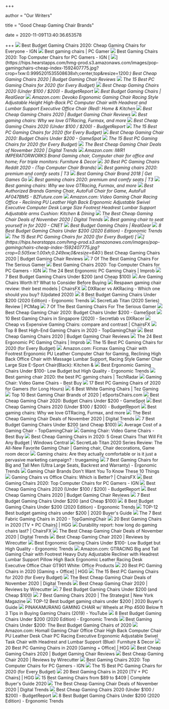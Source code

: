 +++
        
author = "Our Writers"
        
title = "Good Cheap Gaming Chair Brands"
        
date = 2020-11-09T13:40:36.653578
        
+++
[ ![](http://assets1.ignimgs.com/2018/06/20/bestgamingchairs-blogroll-1529525911135.jpg)](http://assets1.ignimgs.com/2018/06/20/bestgamingchairs-blogroll-1529525911135.jpg) Best Budget Gaming Chairs 2020: Cheap Gaming Chairs for Everyone - IGN
[ ![](https://cdn.mos.cms.futurecdn.net/eTsGaLnVkpozHC9CqhA6dK.jpg)](https://cdn.mos.cms.futurecdn.net/eTsGaLnVkpozHC9CqhA6dK.jpg) Best gaming chairs | PC Gamer
[ ![](https://assets-prd.ignimgs.com/2020/06/03/9-1591197578657.jpg)](https://assets-prd.ignimgs.com/2020/06/03/9-1591197578657.jpg) Best Gaming Chairs 2020: Top Computer Chairs for PC Gamers - IGN
[ ![](https://hips.hearstapps.com/hmg-prod.s3.amazonaws.com/images/pop-gamingchairs-cheap-index-1592407775.jpg?crop=1xw:0.9995201535508638xh;center,top&resize=1200:*)](https://hips.hearstapps.com/hmg-prod.s3.amazonaws.com/images/pop-gamingchairs-cheap-index-1592407775.jpg?crop=1xw:0.9995201535508638xh;center,top&resize=1200:*) Best Cheap Gaming Chairs 2020 | Budget Gaming Chair Reviews
[ ![](https://techguided.com/wp-content/uploads/2018/02/SecretLab-Titan-Chair.jpg)](https://techguided.com/wp-content/uploads/2018/02/SecretLab-Titan-Chair.jpg) The 15 Best PC Gaming Chairs for 2020 (for Every Budget)
[ ![](https://budgetreport.com/wp-content/uploads/2018/09/top-pc-gaming-chairs-2017-min.jpg)](https://budgetreport.com/wp-content/uploads/2018/09/top-pc-gaming-chairs-2017-min.jpg) Best Cheap Gaming Chairs 2020 (Under $100 / $200) - BudgetReport
[ ![](https://www.realgear.net/wp-content/uploads/2018/01/Merax-High-Back-Executive-Chair.jpg)](https://www.realgear.net/wp-content/uploads/2018/01/Merax-High-Back-Executive-Chair.jpg) Best Budget Gaming Chairs | RealGear
[ ![](https://images-na.ssl-images-amazon.com/images/I/71iD3uTLZ0L._AC_SL1500_.jpg)](https://images-na.ssl-images-amazon.com/images/I/71iD3uTLZ0L._AC_SL1500_.jpg) Amazon.com: Devoko Ergonomic Gaming Chair Racing Style Adjustable Height  High-Back PC Computer Chair with Headrest and Lumbar Support Executive  Office Chair (Red): Home & Kitchen
[ ![](https://hips.hearstapps.com/vader-prod.s3.amazonaws.com/1592323836-homall-1592323828.jpg?crop=0.8375xw:1xh;center,top&resize=320%3A%2A)](https://hips.hearstapps.com/vader-prod.s3.amazonaws.com/1592323836-homall-1592323828.jpg?crop=0.8375xw:1xh;center,top&resize=320%3A%2A) Best Cheap Gaming Chairs 2020 | Budget Gaming Chair Reviews
[ ![](https://blueprint-api-production.s3.amazonaws.com/uploads/card/image/872840/d9e48ca2-ea12-4e37-9968-6f1586565e37.jpg)](https://blueprint-api-production.s3.amazonaws.com/uploads/card/image/872840/d9e48ca2-ea12-4e37-9968-6f1586565e37.jpg) Best gaming chairs: Why we love GTRacing, Furmax, and more
[ ![](https://budgetreport.com/wp-content/uploads/2018/09/61dVvAWkXeL._SL1000_.jpg)](https://budgetreport.com/wp-content/uploads/2018/09/61dVvAWkXeL._SL1000_.jpg) Best Cheap Gaming Chairs 2020 (Under $100 / $200) - BudgetReport
[ ![](https://techguided.com/wp-content/uploads/2018/06/Ficmax-Racing-Gaming-Chair.jpg)](https://techguided.com/wp-content/uploads/2018/06/Ficmax-Racing-Gaming-Chair.jpg) The 15 Best PC Gaming Chairs for 2020 (for Every Budget)
[ ![](https://gamespot1.cbsistatic.com/uploads/scale_landscape/1595/15950357/3661022-gaming%20chairs.jpg)](https://gamespot1.cbsistatic.com/uploads/scale_landscape/1595/15950357/3661022-gaming%20chairs.jpg) Best Cheap Gaming Chair 2020: Budget Chairs Under $200 - GameSpot
[ ![](https://techguided.com/wp-content/uploads/2018/07/HomCom-Gaming-Chair.jpg)](https://techguided.com/wp-content/uploads/2018/07/HomCom-Gaming-Chair.jpg) The 15 Best PC Gaming Chairs for 2020 (for Every Budget)
[ ![](https://icdn2.digitaltrends.com/image/digitaltrends/best-cheap-gaming-chairs-featured-2-510x510-c-ar1.jpg)](https://icdn2.digitaltrends.com/image/digitaltrends/best-cheap-gaming-chairs-featured-2-510x510-c-ar1.jpg) The Best Cheap Gaming Chair Deals of November 2020 | Digital Trends
[ ![](https://images-na.ssl-images-amazon.com/images/I/61aFbMHVJ1L._AC_SY355_.jpg)](https://images-na.ssl-images-amazon.com/images/I/61aFbMHVJ1L._AC_SY355_.jpg) Amazon.com: IWR1 IMPERATORWORKS Brand Gaming chair, Computer chair for  office and home; For triple monitors: Furniture & Decor
[ ![](https://images-na.ssl-images-amazon.com/images/I/81lRX95rdrL._SL1500_.jpg)](https://images-na.ssl-images-amazon.com/images/I/81lRX95rdrL._SL1500_.jpg) 30 Best PC Gaming Chairs Reddit 2020 - (Top Computer Chair Brands)
[ ![](https://cdn.mos.cms.futurecdn.net/zxPvL2EJDGyt78Yqh2EvQP.jpg)](https://cdn.mos.cms.futurecdn.net/zxPvL2EJDGyt78Yqh2EvQP.jpg) Best gaming chairs 2020: premium and comfy seats | T3
[ ![](https://www.getgamesgo.com/wp-content/uploads/2017/02/Top-7-gaming-chair-brands-933x445.jpg)](https://www.getgamesgo.com/wp-content/uploads/2017/02/Top-7-gaming-chair-brands-933x445.jpg) Best Gaming Chair Brand 2018 | Get Games Go
[ ![](https://cdn.mos.cms.futurecdn.net/G74TKEpYcbaNoKnmjbJfPD.jpg)](https://cdn.mos.cms.futurecdn.net/G74TKEpYcbaNoKnmjbJfPD.jpg) Best gaming chairs 2020: premium and comfy seats | T3
[ ![](https://blueprint-api-production.s3.amazonaws.com/uploads/card/image/872857/07269dd9-2bef-42a6-aeb5-cc064bd4c6ec.jpg)](https://blueprint-api-production.s3.amazonaws.com/uploads/card/image/872857/07269dd9-2bef-42a6-aeb5-cc064bd4c6ec.jpg) Best gaming chairs: Why we love GTRacing, Furmax, and more
[ ![](https://file-cdn.bzfuture.com/physical/20190822143937.jpg)](https://file-cdn.bzfuture.com/physical/20190822143937.jpg) Best Authorized Brands Gaming Chair, AutoFull Chair for Game, AutoFull  AF047BMS - BZFuture.com
[ ![](https://images-na.ssl-images-amazon.com/images/I/71ZDKZi3R2L._AC_SX522_.jpg)](https://images-na.ssl-images-amazon.com/images/I/71ZDKZi3R2L._AC_SX522_.jpg) Amazon.com: Video Gaming Chair Racing Office - Reclining PU Leather High  Back Ergonomic Adjustable Swivel Executive Computer Desk Large Size  Footrest Headrest Lumbar Support Adjustable arms Cushion: Kitchen & Dining
[ ![](https://icdn2.digitaltrends.com/image/aem/aem-2020-6-3-c4ea868c093d5c122738d7c8a0cd858c9ef4e2e8-500x500.png)](https://icdn2.digitaltrends.com/image/aem/aem-2020-6-3-c4ea868c093d5c122738d7c8a0cd858c9ef4e2e8-500x500.png) The Best Cheap Gaming Chair Deals of November 2020 | Digital Trends
[ ![](https://cnet3.cbsistatic.com/img/zw03u2MUlJQoFIiYtZTKPSkZRKk=/940x0/2019/07/19/4b85daa4-6319-4cd0-91ad-b32e59e05879/49-gaming-chairs.jpg)](https://cnet3.cbsistatic.com/img/zw03u2MUlJQoFIiYtZTKPSkZRKk=/940x0/2019/07/19/4b85daa4-6319-4cd0-91ad-b32e59e05879/49-gaming-chairs.jpg) Best gaming chair to seat yourself in for 2020 - CNET
[ ![](https://www.realgear.net/wp-content/uploads/2018/01/Homall-Executive-Swivel-Leather-Gaming-Chair.jpg)](https://www.realgear.net/wp-content/uploads/2018/01/Homall-Executive-Swivel-Leather-Gaming-Chair.jpg) Best Budget Gaming Chairs | RealGear
[ ![](http://ergonomictrends.com/wp-content/uploads/2018/08/Essentials-Racing-Style-Leather-Gaming-Chair-review.jpg)](http://ergonomictrends.com/wp-content/uploads/2018/08/Essentials-Racing-Style-Leather-Gaming-Chair-review.jpg) 8 Best Budget Gaming Chairs Under $200 (2020 Edition) - Ergonomic Trends
[ ![](https://techguided.com/wp-content/uploads/2018/09/BestOffice-Racing-Gaming-Chair.jpg)](https://techguided.com/wp-content/uploads/2018/09/BestOffice-Racing-Gaming-Chair.jpg) The 15 Best PC Gaming Chairs for 2020 (for Every Budget)
[ ![](https://hips.hearstapps.com/hmg-prod.s3.amazonaws.com/images/pop-gamingchairs-cheap-index-1592407775.jpg?crop=0.505xw:1.00xh;0.249xw,0&resize=640:*)](https://hips.hearstapps.com/hmg-prod.s3.amazonaws.com/images/pop-gamingchairs-cheap-index-1592407775.jpg?crop=0.505xw:1.00xh;0.249xw,0&resize=640:*) Best Cheap Gaming Chairs 2020 | Budget Gaming Chair Reviews
[ ![](https://specials-images.forbesimg.com/imageserve/5e98cdd2f45f0500075eb18c/960x0.jpg?cropX1=0&cropX2=500&cropY1=0&cropY2=500)](https://specials-images.forbesimg.com/imageserve/5e98cdd2f45f0500075eb18c/960x0.jpg?cropX1=0&cropX2=500&cropY1=0&cropY2=500) 7 Of The Best Gaming Chairs For The Serious Gamer
[ ![](https://oyster.ignimgs.com/wordpress/stg.ign.com/2019/06/Titan-2.jpg)](https://oyster.ignimgs.com/wordpress/stg.ign.com/2019/06/Titan-2.jpg) Best Gaming Chairs 2020: Top Computer Chairs for PC Gamers - IGN
[ ![](https://cdn.improb.com/wp-content/uploads/2018/07/best-pc-gaming-chair.jpg)](https://cdn.improb.com/wp-content/uploads/2018/07/best-pc-gaming-chair.jpg) The 24 Best Ergonomic PC Gaming Chairs | Improb
[ ![](https://ws-na.amazon-adsystem.com/widgets/q?_encoding=UTF8&ASIN=B07F3K9CH1&Format=_SL250_&ID=AsinImage&MarketPlace=US&ServiceVersion=20070822&WS=1&tag=fadingred-20&language=en_US)](https://ws-na.amazon-adsystem.com/widgets/q?_encoding=UTF8&ASIN=B07F3K9CH1&Format=_SL250_&ID=AsinImage&MarketPlace=US&ServiceVersion=20070822&WS=1&tag=fadingred-20&language=en_US) 7 Best Budget Gaming Chairs Under $200 (and Cheap $100)
[ ![](https://i.ytimg.com/vi/G7MTlS4aJTo/maxresdefault.jpg)](https://i.ytimg.com/vi/G7MTlS4aJTo/maxresdefault.jpg) Are Gaming Chairs Worth It? What to Consider Before Buying
[ ![](https://chairsfx.com/wp-content/uploads/2020/03/respawn-gaming-chair-brand-review.jpg)](https://chairsfx.com/wp-content/uploads/2020/03/respawn-gaming-chair-brand-review.jpg) Respawn gaming chair review: their best models | ChairsFX
[ ![](https://bestfortnitesettings.com/wp-content/uploads/2019/01/dxracer-gaming-chair-fortnite.jpg)](https://bestfortnitesettings.com/wp-content/uploads/2019/01/dxracer-gaming-chair-fortnite.jpg) DXRacer vs AKRacing - Which one should you buy? (Updated 2020)
[ ![](http://ergonomictrends.com/wp-content/uploads/2018/10/best-gaming-chair-under-200.jpg)](http://ergonomictrends.com/wp-content/uploads/2018/10/best-gaming-chair-under-200.jpg) 8 Best Budget Gaming Chairs Under $200 (2020 Edition) - Ergonomic Trends
[ ![](https://i.pcmag.com/imagery/reviews/00yJS0v45fMMdRvhAp53QsN-4.1569474653.fit_scale.size_1182x667.jpg)](https://i.pcmag.com/imagery/reviews/00yJS0v45fMMdRvhAp53QsN-4.1569474653.fit_scale.size_1182x667.jpg) SecretLab Titan (2020 Series) Review | PCMag
[ ![](https://thumbor.forbes.com/thumbor/fit-in/1200x0/filters%3Aformat%28jpg%29/https%3A%2F%2Fspecials-images.forbesimg.com%2Fimageserve%2F5e98cd9811164600064006c1%2F0x0.jpg)](https://thumbor.forbes.com/thumbor/fit-in/1200x0/filters%3Aformat%28jpg%29/https%3A%2F%2Fspecials-images.forbesimg.com%2Fimageserve%2F5e98cd9811164600064006c1%2F0x0.jpg) 7 Of The Best Gaming Chairs For The Serious Gamer
[ ![](https://gamespot1.cbsistatic.com/uploads/original/1595/15951913/3716972-6248827557-36610.jpg)](https://gamespot1.cbsistatic.com/uploads/original/1595/15951913/3716972-6248827557-36610.jpg) Best Cheap Gaming Chair 2020: Budget Chairs Under $200 - GameSpot
[ ![](https://www.drumitloud.com/wp-content/uploads/2019/06/Best-Gaming-Chair-Singapore.jpg)](https://www.drumitloud.com/wp-content/uploads/2019/06/Best-Gaming-Chair-Singapore.jpg) 10 Best Gaming Chairs in Singapore (2020) - Secretlab vs DXRacer
[ ![](https://chairsfx.com/wp-content/uploads/2019/11/cheap-vs-expensive-header.jpg)](https://chairsfx.com/wp-content/uploads/2019/11/cheap-vs-expensive-header.jpg) Cheap vs Expensive Gaming Chairs: compare and contrast | ChairsFX
[ ![](https://topgamingchair.com/wp-content/uploads/2019/03/05-e1551956103900.jpg)](https://topgamingchair.com/wp-content/uploads/2019/03/05-e1551956103900.jpg) Top 8 Best High-End Gaming Chairs in 2020 - TopGamingChair
[ ![](https://hips.hearstapps.com/vader-prod.s3.amazonaws.com/1592321333-gtracing-1592321320.jpg?crop=0.8375xw:1xh;center,top&resize=320%3A%2A)](https://hips.hearstapps.com/vader-prod.s3.amazonaws.com/1592321333-gtracing-1592321320.jpg?crop=0.8375xw:1xh;center,top&resize=320%3A%2A) Best Cheap Gaming Chairs 2020 | Budget Gaming Chair Reviews
[ ![](https://cdn.improb.com/wp-content/uploads/2018/10/ICON-Black-Gaming-Chair-by-noblechairs.jpg)](https://cdn.improb.com/wp-content/uploads/2018/10/ICON-Black-Gaming-Chair-by-noblechairs.jpg) The 24 Best Ergonomic PC Gaming Chairs | Improb
[ ![](https://techguided.com/wp-content/uploads/2018/06/Computer-Gaming-Chair.png)](https://techguided.com/wp-content/uploads/2018/06/Computer-Gaming-Chair.png) The 15 Best PC Gaming Chairs for 2020 (for Every Budget)
[ ![](https://images-na.ssl-images-amazon.com/images/I/61Uy0pMMiwL._AC_SY879_.jpg)](https://images-na.ssl-images-amazon.com/images/I/61Uy0pMMiwL._AC_SY879_.jpg) Amazon.com: Ficmax Gaming Chair with Footrest Ergonomic PU Leather Computer  Chair for Gaming, Reclining High Back Office Chair with Massage Lumbar  Support, Racing Style Gamer Chair Large Size E-Sport Chair(Black): Kitchen &
[ ![](http://ergonomictrends.com/wp-content/uploads/2018/08/Homall-Ergonomic-Gaming-Chair-review.jpg)](http://ergonomictrends.com/wp-content/uploads/2018/08/Homall-Ergonomic-Gaming-Chair-review.jpg) Best Ergonomic Gaming Chairs Under $100- Low Budget but High Quality -  Ergonomic Trends
[ ![](https://cdn.mos.cms.futurecdn.net/8uyuPRKS2svHBhMZkZYkFg.jpg)](https://cdn.mos.cms.futurecdn.net/8uyuPRKS2svHBhMZkZYkFg.jpg) Best gaming chair 2020: the best PC gaming chairs | TechRadar
[ ![](https://pisces.bbystatic.com/image2/BestBuy_US/Gallery/flex_Weight-gaming-chair-EVN-173666-0415-der-149981.jpg;maxHeight=920;maxWidth=920)](https://pisces.bbystatic.com/image2/BestBuy_US/Gallery/flex_Weight-gaming-chair-EVN-173666-0415-der-149981.jpg;maxHeight=920;maxWidth=920) Gaming Chair: Video Game Chairs - Best Buy
[ ![](https://cdn.shopify.com/s/files/1/1640/2231/files/turntable_2020_TT_pu_stealth_2-min.jpg)](https://cdn.shopify.com/s/files/1/1640/2231/files/turntable_2020_TT_pu_stealth_2-min.jpg) 17 Best PC Gaming Chairs of 2020 for Gamers (for Long Hours)
[ ![](https://cdn.shortpixel.ai/client/q_lossy,ret_img,w_600,h_600/https://tezgaming.com/wp-content/uploads/2019/09/Yamasoro-white-gaming-chair-600x600.jpg)](https://cdn.shortpixel.ai/client/q_lossy,ret_img,w_600,h_600/https://tezgaming.com/wp-content/uploads/2019/09/Yamasoro-white-gaming-chair-600x600.jpg) 6 Best White Gaming Chairs | Tez Gaming
[ ![](https://cdn.shopify.com/s/files/1/1209/1988/articles/best-gaming-chairs-of-2020-2.jpg?v=1579717837)](https://cdn.shopify.com/s/files/1/1209/1988/articles/best-gaming-chairs-of-2020-2.jpg?v=1579717837) Top 10 Best Gaming Chair Brands of 2020 | eSportsChairs.com
[ ![](https://gamespot1.cbsistatic.com/uploads/original/1595/15951913/3716967-5218997571-36609.jpg)](https://gamespot1.cbsistatic.com/uploads/original/1595/15951913/3716967-5218997571-36609.jpg) Best Cheap Gaming Chair 2020: Budget Chairs Under $200 - GameSpot
[ ![](https://budgetreport.com/wp-content/uploads/2018/09/61MgGK0ArmL._SL1010_.jpg)](https://budgetreport.com/wp-content/uploads/2018/09/61MgGK0ArmL._SL1010_.jpg) Best Cheap Gaming Chairs 2020 (Under $100 / $200) - BudgetReport
[ ![](https://blueprint-api-production.s3.amazonaws.com/uploads/card/image/1373609/ca0c5aa7-d6ee-4536-8291-a869810f12c9.jpg)](https://blueprint-api-production.s3.amazonaws.com/uploads/card/image/1373609/ca0c5aa7-d6ee-4536-8291-a869810f12c9.jpg) Best gaming chairs: Why we love GTRacing, Furmax, and more
[ ![](https://icdn2.digitaltrends.com/image/aem/aem-2020-6-30-ae925e5559cec75f08abaad44d7cb3c76c302c54-500x500.png)](https://icdn2.digitaltrends.com/image/aem/aem-2020-6-30-ae925e5559cec75f08abaad44d7cb3c76c302c54-500x500.png) The Best Cheap Gaming Chair Deals of November 2020 | Digital Trends
[ ![](https://ws-na.amazon-adsystem.com/widgets/q?_encoding=UTF8&ASIN=B07DG559GL&Format=_SL250_&ID=AsinImage&MarketPlace=US&ServiceVersion=20070822&WS=1&tag=fadingred-20&language=en_US)](https://ws-na.amazon-adsystem.com/widgets/q?_encoding=UTF8&ASIN=B07DG559GL&Format=_SL250_&ID=AsinImage&MarketPlace=US&ServiceVersion=20070822&WS=1&tag=fadingred-20&language=en_US) 7 Best Budget Gaming Chairs Under $200 (and Cheap $100)
[ ![](https://topgamingchair.com/wp-content/uploads/2018/12/how-much-gaming-chair-thumbnails.jpg)](https://topgamingchair.com/wp-content/uploads/2018/12/how-much-gaming-chair-thumbnails.jpg) Average Cost of a Gaming Chair - TopGamingChair
[ ![](https://pisces.bbystatic.com/image2/BestBuy_US/images/products/6215/6215593_sd.jpg;maxHeight=200;maxWidth=300)](https://pisces.bbystatic.com/image2/BestBuy_US/images/products/6215/6215593_sd.jpg;maxHeight=200;maxWidth=300) Gaming Chair: Video Game Chairs - Best Buy
[ ![](https://www.windowscentral.com/sites/wpcentral.com/files/styles/w1600h900crop/public/field/image/2019/08/best-cheap-gaming-chairs-hero_2.jpg)](https://www.windowscentral.com/sites/wpcentral.com/files/styles/w1600h900crop/public/field/image/2019/08/best-cheap-gaming-chairs-hero_2.jpg) Best Cheap Gaming Chairs in 2020: 5 Great Chairs That Will Fit Any Budget |  Windows Central
[ ![](https://i.pinimg.com/originals/80/6c/5d/806c5dbfeb684614402a864bee512de1.jpg)](https://i.pinimg.com/originals/80/6c/5d/806c5dbfeb684614402a864bee512de1.jpg) SecretLab Titan 2020 Series Review: The All-New Favorite Gaming Chair | Gaming  chair, Chair decorations, Game room decor
[ ![](http://i.imgur.com/nBG1RX5.png)](http://i.imgur.com/nBG1RX5.png) Gaming chairs: Are they actually comfortable or is it just a pervasive  marketing campaign? : truegaming
[ ![](http://ergonomictrends.com/wp-content/uploads/2020/05/fantasylab-big-and-tall-gaming-chair-review.jpg)](http://ergonomictrends.com/wp-content/uploads/2020/05/fantasylab-big-and-tall-gaming-chair-review.jpg) 7 Best Gaming Chairs for Big and Tall Men (Ultra Large Seats, Backrest and  Warranty) - Ergonomic Trends
[ ![](https://chairpickr.com/wp-content/uploads/2020/06/How-To-Spot-A-Fake-Gaming-Chairs-.gif)](https://chairpickr.com/wp-content/uploads/2020/06/How-To-Spot-A-Fake-Gaming-Chairs-.gif) Gaming Chair Brands Don't Want You To Know These 10 Things
[ ![](https://chairsfx.com/wp-content/uploads/2020/07/gaming-vs-office-compare.jpg)](https://chairsfx.com/wp-content/uploads/2020/07/gaming-vs-office-compare.jpg) Gaming Chairs vs Office Chairs: Which is Better? | ChairsFX
[ ![](https://assets-prd.ignimgs.com/2020/06/03/8-1591196899156.jpg)](https://assets-prd.ignimgs.com/2020/06/03/8-1591196899156.jpg) Best Gaming Chairs 2020: Top Computer Chairs for PC Gamers - IGN
[ ![](https://budgetreport.com/wp-content/uploads/2018/09/61PYvzjGgOL._SL1500_.jpg)](https://budgetreport.com/wp-content/uploads/2018/09/61PYvzjGgOL._SL1500_.jpg) Best Cheap Gaming Chairs 2020 (Under $100 / $200) - BudgetReport
[ ![](https://hips.hearstapps.com/vader-prod.s3.amazonaws.com/1592324088-ofm-1592324030.jpg?crop=1.00xw:0.797xh;0,0.170xh&resize=480%3A%2A)](https://hips.hearstapps.com/vader-prod.s3.amazonaws.com/1592324088-ofm-1592324030.jpg?crop=1.00xw:0.797xh;0,0.170xh&resize=480%3A%2A) Best Cheap Gaming Chairs 2020 | Budget Gaming Chair Reviews
[ ![](https://m.media-amazon.com/images/I/41mgnrZC3DL.jpg)](https://m.media-amazon.com/images/I/41mgnrZC3DL.jpg) 7 Best Budget Gaming Chairs Under $200 (and Cheap $100)
[ ![](http://ergonomictrends.com/wp-content/uploads/2020/05/healgen-big-and-tall-gaming-chair-review.jpg)](http://ergonomictrends.com/wp-content/uploads/2020/05/healgen-big-and-tall-gaming-chair-review.jpg) 8 Best Budget Gaming Chairs Under $200 (2020 Edition) - Ergonomic Trends
[ ![](https://gadgets-reviews.com/images/images_2020/EWin-Knight-Series-Ergonomic-Computer-Gaming-Office-Chair.jpg)](https://gadgets-reviews.com/images/images_2020/EWin-Knight-Series-Ergonomic-Computer-Gaming-Office-Chair.jpg) TOP-12 Best budget gaming chairs under $200 | 2020 Buyer's Guide
[ ![](https://topgamingchair.com/wp-content/uploads/2018/12/SecretLab-Titan-684x1024.jpg)](https://topgamingchair.com/wp-content/uploads/2018/12/SecretLab-Titan-684x1024.jpg) The 7 Best Fabric Gaming Chairs in 2020 - TopGamingChair
[ ![](https://mljzsatzn43z.i.optimole.com/tP-GR8Q-lYfkyfLy/w:280/h:311/q:90/dpr:2.6/https://www.highgroundgaming.com/wp-content/uploads/2019/10/RESPAWN-900-Racing-Style-Gaming-Recliner.jpg)](https://mljzsatzn43z.i.optimole.com/tP-GR8Q-lYfkyfLy/w:280/h:311/q:90/dpr:2.6/https://www.highgroundgaming.com/wp-content/uploads/2019/10/RESPAWN-900-Racing-Style-Gaming-Recliner.jpg) 20 Best Gaming Chairs in 2020 [TV + PC Chairs] | HGG
[ ![](https://chairsfx.com/wp-content/uploads/2019/04/dxracer-gaming-chairs-drift-formula-series-686x500.jpg)](https://chairsfx.com/wp-content/uploads/2019/04/dxracer-gaming-chairs-drift-formula-series-686x500.jpg) Durability report: how long do gaming chairs last? | ChairsFX
[ ![](https://icdn2.digitaltrends.com/image/aem/aem-2020-10-14-033070c135011f731c5d2eb05bdf3cb9e552d5ad-500x500.png)](https://icdn2.digitaltrends.com/image/aem/aem-2020-10-14-033070c135011f731c5d2eb05bdf3cb9e552d5ad-500x500.png) The Best Cheap Gaming Chair Deals of November 2020 | Digital Trends
[ ![](https://d1b5h9psu9yexj.cloudfront.net/24841/BirdRock-Home-Adjustable-14-Position-Memory-Foam-Floor-and-Gaming-Chair_20180206-201912_full.jpg)](https://d1b5h9psu9yexj.cloudfront.net/24841/BirdRock-Home-Adjustable-14-Position-Memory-Foam-Floor-and-Gaming-Chair_20180206-201912_full.jpg) Best Cheap Gaming Chair 2020 | Reviews by Wirecutter
[ ![](http://ergonomictrends.com/wp-content/uploads/2018/08/Merax-Ergonomic-High-Back-Gaming-Chair-review.jpg)](http://ergonomictrends.com/wp-content/uploads/2018/08/Merax-Ergonomic-High-Back-Gaming-Chair-review.jpg) Best Ergonomic Gaming Chairs Under $100- Low Budget but High Quality -  Ergonomic Trends
[ ![](https://images-na.ssl-images-amazon.com/images/I/618QKUNsG1L._AC_SL1500_.jpg)](https://images-na.ssl-images-amazon.com/images/I/618QKUNsG1L._AC_SL1500_.jpg) Amazon.com: GTRACING Big and Tall Gaming Chair with Footrest Heavy Duty  Adjustable Recliner with Headrest Lumbar Support Pillow High Back Ergonomic  Leather Racing Desk Executive Office Chair GT901 White: Office Products
[ ![](https://mljzsatzn43z.i.optimole.com/tP-GR8Q-vZuBXVgB/w:301/h:451/q:90/https://www.highgroundgaming.com/wp-content/uploads/2017/12/SecretLab-Titan-Gaming-Chair.jpg)](https://mljzsatzn43z.i.optimole.com/tP-GR8Q-vZuBXVgB/w:301/h:451/q:90/https://www.highgroundgaming.com/wp-content/uploads/2017/12/SecretLab-Titan-Gaming-Chair.jpg) 20 Best PC Gaming Chairs in 2020 [Gaming + Office] | HGG
[ ![](https://techguided.com/wp-content/uploads/2019/09/AKRacing-Core-Series.jpg)](https://techguided.com/wp-content/uploads/2019/09/AKRacing-Core-Series.jpg) The 15 Best PC Gaming Chairs for 2020 (for Every Budget)
[ ![](https://icdn2.digitaltrends.com/image/aem/aem-2020-10-14-66eb7b5d68540f35b9b0b4a8fd99888148391df7-500x500.png)](https://icdn2.digitaltrends.com/image/aem/aem-2020-10-14-66eb7b5d68540f35b9b0b4a8fd99888148391df7-500x500.png) The Best Cheap Gaming Chair Deals of November 2020 | Digital Trends
[ ![](https://d1b5h9psu9yexj.cloudfront.net/24842/X-Rocker-Surge-Gaming-Chair_20180206-201939_full.jpg)](https://d1b5h9psu9yexj.cloudfront.net/24842/X-Rocker-Surge-Gaming-Chair_20180206-201939_full.jpg) Best Cheap Gaming Chair 2020 | Reviews by Wirecutter
[ ![](https://m.media-amazon.com/images/I/41RpNLQbp+L.jpg)](https://m.media-amazon.com/images/I/41RpNLQbp+L.jpg) 7 Best Budget Gaming Chairs Under $200 (and Cheap $100)
[ ![](https://pyxis.nymag.com/v1/imgs/e02/d51/b05e8198bea7fa5981ae89a3edb28e3a0e-gamingchairlede.rsquare.w700.jpg)](https://pyxis.nymag.com/v1/imgs/e02/d51/b05e8198bea7fa5981ae89a3edb28e3a0e-gamingchairlede.rsquare.w700.jpg) 7 Best Gaming Chairs 2020 | The Strategist | New York Magazine
[ ![](https://ws-na.amazon-adsystem.com/widgets/q?_encoding=UTF8&MarketPlace=US&ASIN=B07HJFY5K8&ServiceVersion=20070822&ID=AsinImage&WS=1&Format=_SL250_&tag=en-gad-chairs-20)](https://ws-na.amazon-adsystem.com/widgets/q?_encoding=UTF8&MarketPlace=US&ASIN=B07HJFY5K8&ServiceVersion=20070822&ID=AsinImage&WS=1&Format=_SL250_&tag=en-gad-chairs-20) TOP-12 Best budget gaming chairs under $200 | 2020 Buyer's Guide
[ ![](https://i.ytimg.com/vi/XlHS-Oer7m8/maxresdefault.jpg)](https://i.ytimg.com/vi/XlHS-Oer7m8/maxresdefault.jpg) PINAKAMURANG GAMING CHAIR w/ Wheels at Php 4500 Below ft 3 Tips in Buying Gaming  Chairs (2019) - YouTube
[ ![](http://ergonomictrends.com/wp-content/uploads/2020/05/marvel-avengers-big-and-tall-gaming-chair-review.jpg)](http://ergonomictrends.com/wp-content/uploads/2020/05/marvel-avengers-big-and-tall-gaming-chair-review.jpg) 8 Best Budget Gaming Chairs Under $200 (2020 Edition) - Ergonomic Trends
[ ![](https://www.pcguide.com/wp-content/uploads/2019/03/ficmax-ergonomic-gaming-chair.jpg)](https://www.pcguide.com/wp-content/uploads/2019/03/ficmax-ergonomic-gaming-chair.jpg) Best Gaming Chairs Under $200: The Best Budget Gaming Chairs of 2020
[ ![](https://images-na.ssl-images-amazon.com/images/I/71dUCLRb3aL._AC_SY355_.jpg)](https://images-na.ssl-images-amazon.com/images/I/71dUCLRb3aL._AC_SY355_.jpg) Amazon.com: Homall Gaming Chair Office Chair High Back Computer Chair PU  Leather Desk Chair PC Racing Executive Ergonomic Adjustable Swivel Task  Chair with Headrest and Lumbar Support (Blue): Furniture & Decor
[ ![](https://mljzsatzn43z.i.optimole.com/tP-GR8Q-NyyL0WWU/w:100/h:157/q:90/dpr:2.6/https://www.highgroundgaming.com/wp-content/uploads/2019/01/Vitesse-High-Back-Racing-Style-Computer-Chair.jpg)](https://mljzsatzn43z.i.optimole.com/tP-GR8Q-NyyL0WWU/w:100/h:157/q:90/dpr:2.6/https://www.highgroundgaming.com/wp-content/uploads/2019/01/Vitesse-High-Back-Racing-Style-Computer-Chair.jpg) 20 Best PC Gaming Chairs in 2020 [Gaming + Office] | HGG
[ ![](https://hips.hearstapps.com/vader-prod.s3.amazonaws.com/1592321515-xrocker-1592321507.jpg?crop=0.8375xw:1xh;center,top&resize=320%3A%2A)](https://hips.hearstapps.com/vader-prod.s3.amazonaws.com/1592321515-xrocker-1592321507.jpg?crop=0.8375xw:1xh;center,top&resize=320%3A%2A) Best Cheap Gaming Chairs 2020 | Budget Gaming Chair Reviews
[ ![](https://cdn.thewirecutter.com/wp-content/uploads/2018/02/gaming-chairs-2x1-lowres0477-1.jpg)](https://cdn.thewirecutter.com/wp-content/uploads/2018/02/gaming-chairs-2x1-lowres0477-1.jpg) Best Cheap Gaming Chair 2020 | Reviews by Wirecutter
[ ![](https://oyster.ignimgs.com/wordpress/stg.ign.com/2020/01/IMG_20200107_140819.jpg)](https://oyster.ignimgs.com/wordpress/stg.ign.com/2020/01/IMG_20200107_140819.jpg) Best Gaming Chairs 2020: Top Computer Chairs for PC Gamers - IGN
[ ![](https://techguided.com/wp-content/uploads/2018/02/GTracing-PC-Gaming-Chair-300x300.jpg)](https://techguided.com/wp-content/uploads/2018/02/GTracing-PC-Gaming-Chair-300x300.jpg) The 15 Best PC Gaming Chairs for 2020 (for Every Budget)
[ ![](https://mljzsatzn43z.i.optimole.com/tP-GR8Q-Ilzu4UFK/w:100/h:171/q:90/dpr:2.6/https://www.highgroundgaming.com/wp-content/uploads/2018/10/ergoceptor-pro-slightly-silver.jpg)](https://mljzsatzn43z.i.optimole.com/tP-GR8Q-Ilzu4UFK/w:100/h:171/q:90/dpr:2.6/https://www.highgroundgaming.com/wp-content/uploads/2018/10/ergoceptor-pro-slightly-silver.jpg) 20 Best Gaming Chairs in 2020 [TV + PC Chairs] | HGG
[ ![](https://gadgets-reviews.com/images/Secretlab-OMEGA-2018.jpg)](https://gadgets-reviews.com/images/Secretlab-OMEGA-2018.jpg) 15 Best Gaming Chairs from $89 to $409 | Complete Buyer's Guide 2020
[ ![](https://icdn3.digitaltrends.com/image/aem/aem-2020-6-30-fd8d7d464c69466c7d5029f8317e08bb27fdd693-500x500.png)](https://icdn3.digitaltrends.com/image/aem/aem-2020-6-30-fd8d7d464c69466c7d5029f8317e08bb27fdd693-500x500.png) The Best Cheap Gaming Chair Deals of November 2020 | Digital Trends
[ ![](https://budgetreport.com/wp-content/uploads/2018/09/61aF6KHhmhL._SL1200_.jpg)](https://budgetreport.com/wp-content/uploads/2018/09/61aF6KHhmhL._SL1200_.jpg) Best Cheap Gaming Chairs 2020 (Under $100 / $200) - BudgetReport
[ ![](http://ergonomictrends.com/wp-content/uploads/2020/05/homekoko-gaming-chair-review.jpg)](http://ergonomictrends.com/wp-content/uploads/2020/05/homekoko-gaming-chair-review.jpg) 8 Best Budget Gaming Chairs Under $200 (2020 Edition) - Ergonomic Trends
